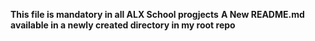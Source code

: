 __This file is mandatory in all ALX School progjects__
__A New README.md available in a newly created directory in my root repo__